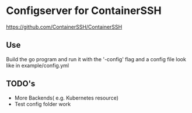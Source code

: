 # Configserver for ContainerSSH
https://github.com/ContainerSSH/ContainerSSH

## Use
Build the go program and run it with the '-config' flag and a config file look like in example/config.yml

## TODO's
- More Backends( e.g. Kubernetes resource)
- Test config folder work

